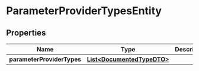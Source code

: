 # ParameterProviderTypesEntity

## Properties
Name | Type | Description | Notes
------------ | ------------- | ------------- | -------------
**parameterProviderTypes** | [**List&lt;DocumentedTypeDTO&gt;**](DocumentedTypeDTO.md) |  |  [optional]
